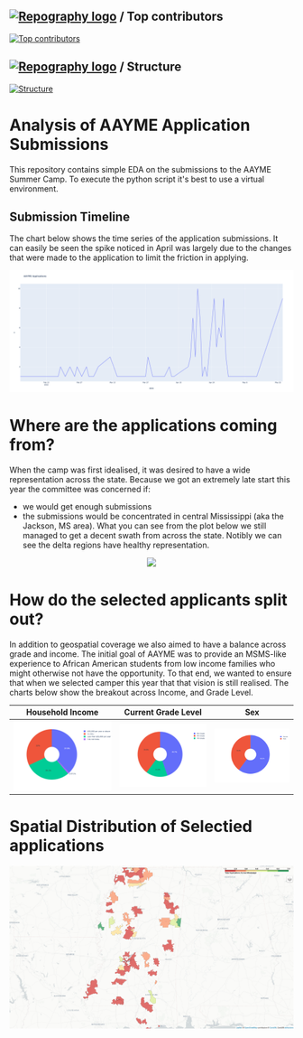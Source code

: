 ## [![Repography logo](https://images.repography.com/logo.svg)](https://repography.com) / Top contributors
[![Top contributors](https://images.repography.com/25933851/adriancartier/aayme-app-analysis/top-contributors/5869c5fb1675936d62544c9924762d66_table.svg)](https://github.com/adriancartier/aayme-app-analysis/graphs/contributors)


## [![Repography logo](https://images.repography.com/logo.svg)](https://repography.com) / Structure
[![Structure](https://images.repography.com/25933851/adriancartier/aayme-app-analysis/structure/c39c2234736ccfcc27d58bb35300f6fc_table.svg)](https://github.com/adriancartier/aayme-app-analysis)

# Analysis of AAYME Application Submissions
This repository contains simple EDA on the submissions to the AAYME Summer Camp. To execute the python script it's best to use a virtual environment. 

## Submission Timeline
The chart below shows the time series of the application submissions. It can easily be seen the spike noticed in April was largely due to the changes that were made to the application to limit the friction in applying. 

<p align="center">
<img src = "https://github.com/adriancartier/aayme-app-analysis/blob/main/images/app_submission_tsplot.png">
</p>

# Where are the applications coming from?
When the camp was first idealised, it was desired to have a wide representation across the state. Because we got an extremely late start this year the committee was concerned if: 
* we would get enough submissions
* the submissions would be concentrated in central Mississippi (aka the Jackson, MS area). 
What you can see from the plot below we still managed to get a decent swath from across the state. Notibly we can see the delta regions have healthy representation. 

<p align="center">
<img src = "https://user-images.githubusercontent.com/5818620/167070262-62d04d0f-a66d-43c5-9a7f-000f3f4174ec.gif">
</p>

# How do the selected applicants split out?
In addition to geospatial coverage we also aimed to have a balance across grade and income. The initial goal of AAYME was to provide an MSMS-like experience to African American students from low income families who might otherwise not have the opportunity. To that end, we wanted to ensure that when we selected camper this year that that vision is still realised. The charts below show the breakout across Income, and Grade Level. 

Household Income            |  Current Grade Level     | Sex                         |
:-------------------------:|:-------------------------:|:---------------------------:|
![Household Income](https://github.com/adriancartier/aayme-app-analysis/blob/main/images/Household%20Income.png) |  ![Current Grade Level](https://github.com/adriancartier/aayme-app-analysis/blob/main/images/Current%20Grade%20Level.png) | ![Sex](https://github.com/adriancartier/aayme-app-analysis/blob/main/images/Sex.png)

# Spatial Distribution of Selectied applications 
<p align="center">
<img src = "https://github.com/adriancartier/aayme-app-analysis/blob/main/images/Spatial_map_of_Selected_Applications.png">
</p>
